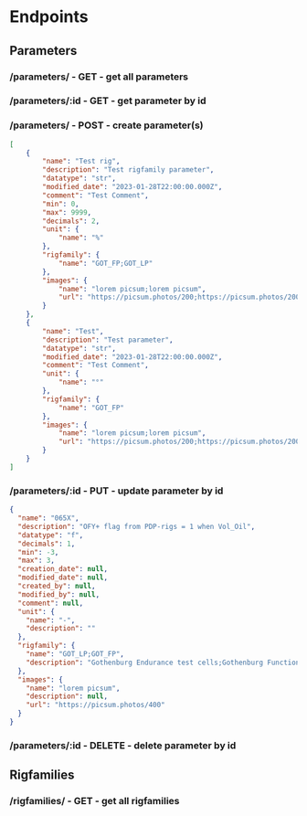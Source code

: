 # Endpoints

<!-- router.get('/', controller.getParameters);
router.get('/:id', controller.getParameter);
router.post('/', controller.createParameters);
router.put('/:id', controller.updateParameter);
router.delete('/:id', controller.deleteParameter); -->

## Parameters

### /parameters/ - GET - get all parameters

### /parameters/:id - GET - get parameter by id

### /parameters/ - POST - create parameter(s)

```json
[
    {
        "name": "Test rig",
        "description": "Test rigfamily parameter",
        "datatype": "str",
        "modified_date": "2023-01-28T22:00:00.000Z",
        "comment": "Test Comment",
        "min": 0,
        "max": 9999,
        "decimals": 2,
        "unit": {
            "name": "%"
        },
        "rigfamily": {
            "name": "GOT_FP;GOT_LP"
        },
        "images": {
            "name": "lorem picsum;lorem picsum",
            "url": "https://picsum.photos/200;https://picsum.photos/200/300"
        }
    },
    {
        "name": "Test",
        "description": "Test parameter",
        "datatype": "str",
        "modified_date": "2023-01-28T22:00:00.000Z",
        "comment": "Test Comment",
        "unit": {
            "name": "°"
        },
        "rigfamily": {
            "name": "GOT_FP"
        },
        "images": {
            "name": "lorem picsum;lorem picsum",
            "url": "https://picsum.photos/200;https://picsum.photos/200/300"
        }
    }
]
```

### /parameters/:id - PUT - update parameter by id

```json
{
  "name": "065X",
  "description": "OFY+ flag from PDP-rigs = 1 when Vol_Oil",
  "datatype": "f",
  "decimals": 1,
  "min": -3,
  "max": 3,
  "creation_date": null,
  "modified_date": null,
  "created_by": null,
  "modified_by": null,
  "comment": null,
  "unit": {
    "name": "-",
    "description": ""
  },
  "rigfamily": {
    "name": "GOT_LP;GOT_FP",
    "description": "Gothenburg Endurance test cells;Gothenburg Function test cells"
  },
  "images": {
    "name": "lorem picsum",
    "description": null,
    "url": "https://picsum.photos/400"
  }
}
```

### /parameters/:id - DELETE - delete parameter by id

## Rigfamilies

### /rigfamilies/ - GET - get all rigfamilies
